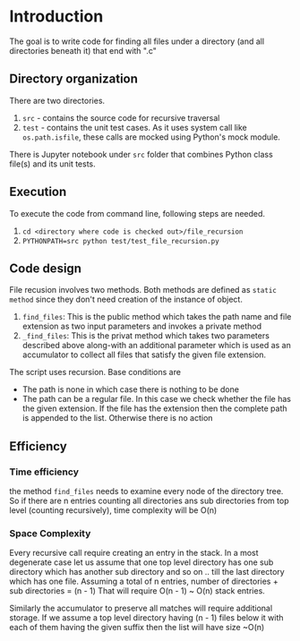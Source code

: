
# Introduction

The goal is to write code for finding all files under a directory (and all directories beneath it) that end with ".c"

## Directory organization

There are two directories. 
1. `src` - contains the source code for recursive traversal
2. `test` - contains the unit test cases. As it uses system call like `os.path.isfile`, these calls are mocked using Python's mock module.

There is Jupyter notebook under `src` folder that combines Python class file(s) and its unit tests.

## Execution

To execute the code from command line, following steps are needed.

1. `cd <directory where code is checked out>/file_recursion`
2. `PYTHONPATH=src python test/test_file_recursion.py`


## Code design

File recusion involves two methods. Both methods are defined as `static method` since they don't need creation of the instance of object.

1. `find_files`: This is the public method which takes the path name and file extension as two input parameters and invokes a private method
2. `_find_files`: This is the privat method which takes two parameters described above along-with an additional parameter which is used as an accumulator to collect all files that satisfy the given file extension.

The script uses recursion. Base conditions are 

- The path is none in which case there is nothing to be done
- The path can be a regular file. In this case we check whether the file has the given extension. If the file has the extension then the complete path is appended to the list. Otherwise there is no action

## Efficiency

### Time efficiency

the method `find_files` needs to examine every node of the directory tree. So if there are n entries counting all directories ans sub directories from top level (counting recursively), time complexity will be O(n)

### Space Complexity

Every recursive call require creating an entry in the stack. In a most degenerate case let us assume that one top level directory has one sub directory which has another sub directory and so on .. till the last directory which has one file. Assuming a total of n entries, number of directories + sub directories = (n - 1) That will require O(n - 1) ~ O(n) stack entries.

Similarly the accumulator to preserve all matches will require additional storage. If we assume a top level directory having (n - 1) files below it with each of them having the given suffix then the list will have size ~O(n)


